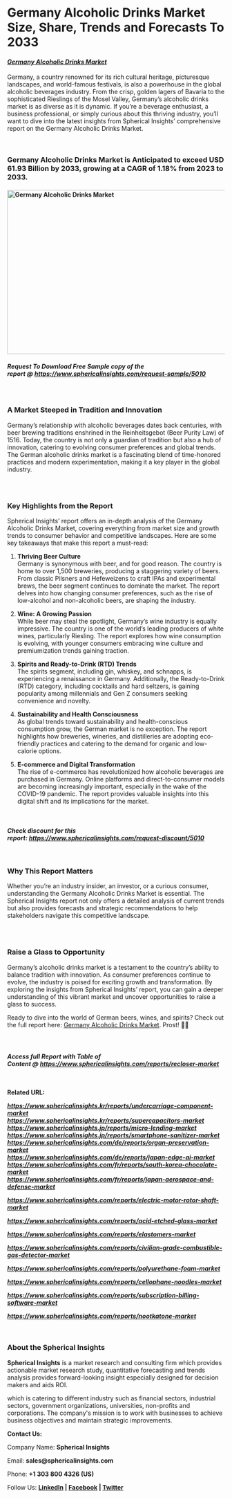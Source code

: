 <div class="markdown-heading" dir="auto">
<h1 class="heading-element" dir="auto" tabindex="-1">Germany Alcoholic Drinks Market Size, Share, Trends and Forecasts To 2033</h1>
<a id="user-content-germany-alcoholic-drinks-market-size-share-trends-and-forecasts-to-2033" class="anchor" href="https://github.com/Spatil0821/S-Blogs/blob/main/germany-alcoholic-drinks-market-size-share-trends-and-forecasts-to-2033.md#germany-alcoholic-drinks-market-size-share-trends-and-forecasts-to-2033"></a></div>
<div class="markdown-heading" dir="auto">
<h4 class="heading-element" dir="auto" tabindex="-1"><em><a href="https://www.sphericalinsights.com/reports/germany-alcoholic-drinks-market" target="_blank" rel="nofollow">Germany Alcoholic Drinks Market</a></em></h4>
<a id="user-content-germany-alcoholic-drinks-market" class="anchor" href="https://github.com/Spatil0821/S-Blogs/blob/main/germany-alcoholic-drinks-market-size-share-trends-and-forecasts-to-2033.md#germany-alcoholic-drinks-market"></a></div>
<p dir="auto">Germany, a country renowned for its rich cultural heritage, picturesque landscapes, and world-famous festivals, is also a powerhouse in the global alcoholic beverages industry. From the crisp, golden lagers of Bavaria to the sophisticated Rieslings of the Mosel Valley, Germany&rsquo;s alcoholic drinks market is as diverse as it is dynamic. If you&rsquo;re a beverage enthusiast, a business professional, or simply curious about this thriving industry, you&rsquo;ll want to dive into the latest insights from Spherical Insights&rsquo; comprehensive report on the&nbsp;Germany Alcoholic Drinks Market.</p>
<p dir="auto">&nbsp;</p>
<div class="markdown-heading" dir="auto">
<h3 class="heading-element" dir="auto" tabindex="-1">Germany Alcoholic Drinks Market is Anticipated to exceed USD 61.93 Billion by 2033, growing at a CAGR of 1.18% from 2023 to 2033.</h3>
<a id="user-content-germany-alcoholic-drinks-market-is-anticipated-to-exceed-usd-6193-billion-by-2033-growing-at-a-cagr-of-118-from-2023-to-2033" class="anchor" href="https://github.com/Spatil0821/S-Blogs/blob/main/germany-alcoholic-drinks-market-size-share-trends-and-forecasts-to-2033.md#germany-alcoholic-drinks-market-is-anticipated-to-exceed-usd-6193-billion-by-2033-growing-at-a-cagr-of-118-from-2023-to-2033"></a></div>
<div class="markdown-heading" dir="auto">
<h4 class="heading-element" dir="auto" tabindex="-1"><a href="https://camo.githubusercontent.com/b84d00889fac9751e2432a7ee018d146ba61a0fb582d88366055c5c1de7c7fd1/68747470733a2f2f7777772e73706865726963616c696e7369676874732e636f6d2f696d616765732f72642f6765726d616e792d616c636f686f6c69632d6472696e6b732d6d61726b65742e706e67" target="_blank" rel="noopener noreferrer nofollow"><img src="https://camo.githubusercontent.com/b84d00889fac9751e2432a7ee018d146ba61a0fb582d88366055c5c1de7c7fd1/68747470733a2f2f7777772e73706865726963616c696e7369676874732e636f6d2f696d616765732f72642f6765726d616e792d616c636f686f6c69632d6472696e6b732d6d61726b65742e706e67" alt="Germany Alcoholic Drinks Market " width="650" height="379" data-canonical-src="https://www.sphericalinsights.com/images/rd/germany-alcoholic-drinks-market.png" /></a></h4>
</div>
<div class="markdown-heading" dir="auto">
<h4 class="heading-element" dir="auto" tabindex="-1"><em><strong>Request To Download Free Sample copy of the report&nbsp;@&nbsp;<a href="https://www.sphericalinsights.com/request-sample/5010" rel="nofollow">https://www.sphericalinsights.com/request-sample/5010</a></strong></em></h4>
<a id="user-content-request-to-download-free-sample-copy-of-the-reporthttpswwwsphericalinsightscomrequest-sample5010" class="anchor" href="https://github.com/Spatil0821/S-Blogs/blob/main/germany-alcoholic-drinks-market-size-share-trends-and-forecasts-to-2033.md#request-to-download-free-sample-copy-of-the-reporthttpswwwsphericalinsightscomrequest-sample5010"></a></div>
<div class="markdown-heading" dir="auto">
<h3 class="heading-element" dir="auto" tabindex="-1">&nbsp;</h3>
<a id="user-content--1" class="anchor" href="https://github.com/Spatil0821/S-Blogs/blob/main/germany-alcoholic-drinks-market-size-share-trends-and-forecasts-to-2033.md#-1"></a></div>
<div class="markdown-heading" dir="auto">
<h3 class="heading-element" dir="auto" tabindex="-1">A Market Steeped in Tradition and Innovation</h3>
<a id="user-content-a-market-steeped-in-tradition-and-innovation" class="anchor" href="https://github.com/Spatil0821/S-Blogs/blob/main/germany-alcoholic-drinks-market-size-share-trends-and-forecasts-to-2033.md#a-market-steeped-in-tradition-and-innovation"></a></div>
<p dir="auto">Germany&rsquo;s relationship with alcoholic beverages dates back centuries, with beer brewing traditions enshrined in the Reinheitsgebot (Beer Purity Law) of 1516. Today, the country is not only a guardian of tradition but also a hub of innovation, catering to evolving consumer preferences and global trends. The German alcoholic drinks market is a fascinating blend of time-honored practices and modern experimentation, making it a key player in the global industry.</p>
<div class="markdown-heading" dir="auto">
<h3 class="heading-element" dir="auto" tabindex="-1">&nbsp;</h3>
<a id="user-content--2" class="anchor" href="https://github.com/Spatil0821/S-Blogs/blob/main/germany-alcoholic-drinks-market-size-share-trends-and-forecasts-to-2033.md#-2"></a></div>
<div class="markdown-heading" dir="auto">
<h3 class="heading-element" dir="auto" tabindex="-1">Key Highlights from the Report</h3>
<a id="user-content-key-highlights-from-the-report" class="anchor" href="https://github.com/Spatil0821/S-Blogs/blob/main/germany-alcoholic-drinks-market-size-share-trends-and-forecasts-to-2033.md#key-highlights-from-the-report"></a></div>
<p dir="auto">Spherical Insights&rsquo; report offers an in-depth analysis of the Germany Alcoholic Drinks Market, covering everything from market size and growth trends to consumer behavior and competitive landscapes. Here are some key takeaways that make this report a must-read:</p>
<ol dir="auto" start="1">
<li>
<p dir="auto"><strong>Thriving Beer Culture</strong><br />Germany is synonymous with beer, and for good reason. The country is home to over 1,500 breweries, producing a staggering variety of beers. From classic Pilsners and Hefeweizens to craft IPAs and experimental brews, the beer segment continues to dominate the market. The report delves into how changing consumer preferences, such as the rise of low-alcohol and non-alcoholic beers, are shaping the industry.</p>
</li>
<li>
<p dir="auto"><strong>Wine: A Growing Passion</strong><br />While beer may steal the spotlight, Germany&rsquo;s wine industry is equally impressive. The country is one of the world&rsquo;s leading producers of white wines, particularly Riesling. The report explores how wine consumption is evolving, with younger consumers embracing wine culture and premiumization trends gaining traction.</p>
</li>
<li>
<p dir="auto"><strong>Spirits and Ready-to-Drink (RTD) Trends</strong><br />The spirits segment, including gin, whiskey, and schnapps, is experiencing a renaissance in Germany. Additionally, the Ready-to-Drink (RTD) category, including cocktails and hard seltzers, is gaining popularity among millennials and Gen Z consumers seeking convenience and novelty.</p>
</li>
<li>
<p dir="auto"><strong>Sustainability and Health Consciousness</strong><br />As global trends toward sustainability and health-conscious consumption grow, the German market is no exception. The report highlights how breweries, wineries, and distilleries are adopting eco-friendly practices and catering to the demand for organic and low-calorie options.</p>
</li>
<li>
<p dir="auto"><strong>E-commerce and Digital Transformation</strong><br />The rise of e-commerce has revolutionized how alcoholic beverages are purchased in Germany. Online platforms and direct-to-consumer models are becoming increasingly important, especially in the wake of the COVID-19 pandemic. The report provides valuable insights into this digital shift and its implications for the market.</p>
</li>
</ol>
<p dir="auto">&nbsp;</p>
<div class="markdown-heading" dir="auto">
<h4 class="heading-element" dir="auto" tabindex="-1"><em><strong>Check discount for this report:&nbsp;<a href="https://www.sphericalinsights.com/request-discount/5010" rel="nofollow">https://www.sphericalinsights.com/request-discount/5010</a></strong></em></h4>
<a id="user-content-check-discount-for-this-reporthttpswwwsphericalinsightscomrequest-discount5010" class="anchor" href="https://github.com/Spatil0821/S-Blogs/blob/main/germany-alcoholic-drinks-market-size-share-trends-and-forecasts-to-2033.md#check-discount-for-this-reporthttpswwwsphericalinsightscomrequest-discount5010"></a></div>
<p dir="auto">&nbsp;</p>
<div class="markdown-heading" dir="auto">
<h3 class="heading-element" dir="auto" tabindex="-1">Why This Report Matters</h3>
<a id="user-content-why-this-report-matters" class="anchor" href="https://github.com/Spatil0821/S-Blogs/blob/main/germany-alcoholic-drinks-market-size-share-trends-and-forecasts-to-2033.md#why-this-report-matters"></a></div>
<p dir="auto">Whether you&rsquo;re an industry insider, an investor, or a curious consumer, understanding the Germany Alcoholic Drinks Market is essential. The Spherical Insights report not only offers a detailed analysis of current trends but also provides forecasts and strategic recommendations to help stakeholders navigate this competitive landscape.</p>
<div class="markdown-heading" dir="auto">
<h3 class="heading-element" dir="auto" tabindex="-1">&nbsp;</h3>
<a id="user-content--3" class="anchor" href="https://github.com/Spatil0821/S-Blogs/blob/main/germany-alcoholic-drinks-market-size-share-trends-and-forecasts-to-2033.md#-3"></a></div>
<div class="markdown-heading" dir="auto">
<h3 class="heading-element" dir="auto" tabindex="-1">Raise a Glass to Opportunity</h3>
<a id="user-content-raise-a-glass-to-opportunity" class="anchor" href="https://github.com/Spatil0821/S-Blogs/blob/main/germany-alcoholic-drinks-market-size-share-trends-and-forecasts-to-2033.md#raise-a-glass-to-opportunity"></a></div>
<p dir="auto">Germany&rsquo;s alcoholic drinks market is a testament to the country&rsquo;s ability to balance tradition with innovation. As consumer preferences continue to evolve, the industry is poised for exciting growth and transformation. By exploring the insights from Spherical Insights&rsquo; report, you can gain a deeper understanding of this vibrant market and uncover opportunities to raise a glass to success.</p>
<p dir="auto">Ready to dive into the world of German beers, wines, and spirits? Check out the full report here:&nbsp;<a href="https://www.sphericalinsights.com/reports/germany-alcoholic-drinks-market" rel="nofollow">Germany Alcoholic Drinks Market</a>. Prost! 🍻🍷</p>
<div class="markdown-heading" dir="auto">
<h4 class="heading-element" dir="auto" tabindex="-1">&nbsp;</h4>
<a id="user-content--4" class="anchor" href="https://github.com/Spatil0821/S-Blogs/blob/main/germany-alcoholic-drinks-market-size-share-trends-and-forecasts-to-2033.md#-4"></a></div>
<div class="markdown-heading" dir="auto">
<h4 class="heading-element" dir="auto" tabindex="-1"><em><strong>Access full Report with Table of Content&nbsp;@&nbsp;<a href="https://www.sphericalinsights.com/reports/recloser-market" rel="nofollow">https://www.sphericalinsights.com/reports/recloser-market</a></strong></em></h4>
<a id="user-content-access-full-report-with-table-of-contenthttpswwwsphericalinsightscomreportsrecloser-market" class="anchor" href="https://github.com/Spatil0821/S-Blogs/blob/main/germany-alcoholic-drinks-market-size-share-trends-and-forecasts-to-2033.md#access-full-report-with-table-of-contenthttpswwwsphericalinsightscomreportsrecloser-market"></a></div>
<p dir="auto">&nbsp;</p>
<p dir="auto"><strong>Related URL:</strong></p>
<p dir="auto"><strong><em><a href="https://www.sphericalinsights.kr/reports/undercarriage-component-market" rel="nofollow">https://www.sphericalinsights.kr/reports/undercarriage-component-market</a></em></strong><br /><a href="https://www.sphericalinsights.kr/reports/supercapacitors-market" rel="nofollow"><strong><em>https://www.sphericalinsights.kr/reports/supercapacitors-market</em></strong></a><br /><a href="https://www.sphericalinsights.jp/reports/micro-lending-market" rel="nofollow"><strong><em>https://www.sphericalinsights.jp/reports/micro-lending-market</em></strong></a><br /><a href="https://www.sphericalinsights.jp/reports/smartphone-sanitizer-market" rel="nofollow"><strong><em>https://www.sphericalinsights.jp/reports/smartphone-sanitizer-market</em></strong></a><br /><a href="https://www.sphericalinsights.com/de/reports/organ-preservation-market" rel="nofollow"><strong><em>https://www.sphericalinsights.com/de/reports/organ-preservation-market</em></strong></a><br /><strong><em><a href="https://www.sphericalinsights.com/de/reports/japan-edge-ai-market" rel="nofollow">https://www.sphericalinsights.com/de/reports/japan-edge-ai-market</a></em></strong><br /><strong><em><a href="https://www.sphericalinsights.com/fr/reports/south-korea-chocolate-market" rel="nofollow">https://www.sphericalinsights.com/fr/reports/south-korea-chocolate-market</a></em></strong><br /><a href="https://www.sphericalinsights.com/fr/reports/japan-aerospace-and-defense-market" rel="nofollow"><strong><em>https://www.sphericalinsights.com/fr/reports/japan-aerospace-and-defense-market</em></strong></a></p>
<p dir="auto"><strong><em><a href="https://www.sphericalinsights.com/reports/electric-motor-rotor-shaft-market" rel="nofollow">https://www.sphericalinsights.com/reports/electric-motor-rotor-shaft-market</a></em></strong></p>
<p dir="auto"><strong><em><a href="https://www.sphericalinsights.com/reports/acid-etched-glass-market" rel="nofollow">https://www.sphericalinsights.com/reports/acid-etched-glass-market</a>&nbsp;</em></strong></p>
<p dir="auto"><strong><em><a href="https://www.sphericalinsights.com/reports/elastomers-market" rel="nofollow">https://www.sphericalinsights.com/reports/elastomers-market</a></em></strong></p>
<p dir="auto"><strong><em><a href="https://www.sphericalinsights.com/reports/civilian-grade-combustible-gas-detector-market" rel="nofollow">https://www.sphericalinsights.com/reports/civilian-grade-combustible-gas-detector-market</a></em></strong></p>
<p dir="auto"><strong><em><a href="https://www.sphericalinsights.com/reports/polyurethane-foam-market" rel="nofollow">https://www.sphericalinsights.com/reports/polyurethane-foam-market</a></em></strong></p>
<p dir="auto"><strong><em><a href="https://www.sphericalinsights.com/reports/cellophane-noodles-market" rel="nofollow">https://www.sphericalinsights.com/reports/cellophane-noodles-market</a></em></strong></p>
<p dir="auto"><strong><em><a href="https://www.sphericalinsights.com/reports/subscription-billing-software-market" rel="nofollow">https://www.sphericalinsights.com/reports/subscription-billing-software-market</a></em></strong></p>
<p dir="auto"><strong><em><a href="https://www.sphericalinsights.com/reports/nootkatone-market" rel="nofollow">https://www.sphericalinsights.com/reports/nootkatone-market</a></em></strong></p>
<p dir="auto">&nbsp;</p>
<div class="markdown-heading" dir="auto">
<h3 class="heading-element" dir="auto" tabindex="-1"><strong>About the Spherical Insights</strong></h3>
<a id="user-content-about-the-spherical-insights" class="anchor" href="https://github.com/Spatil0821/S-Blogs/blob/main/germany-alcoholic-drinks-market-size-share-trends-and-forecasts-to-2033.md#about-the-spherical-insights"></a></div>
<p dir="auto"><strong>Spherical Insights</strong>&nbsp;is a market research and consulting firm which provides actionable market research study, quantitative forecasting and trends analysis provides forward-looking insight especially designed for decision makers and aids ROI.</p>
<p dir="auto">which is catering to different industry such as financial sectors, industrial sectors, government organizations, universities, non-profits and corporations. The company's mission is to work with businesses to achieve business objectives and maintain strategic improvements.</p>
<p dir="auto"><strong>Contact Us:</strong></p>
<p dir="auto">Company Name:&nbsp;<strong>Spherical Insights</strong></p>
<p dir="auto">Email:&nbsp;<strong>sales@sphericalinsights.com</strong></p>
<p dir="auto">Phone:&nbsp;<strong>+1 303 800 4326 (US)</strong></p>
<p dir="auto">Follow Us:&nbsp;<strong><a href="https://www.linkedin.com/company/spherical-insight/" rel="nofollow">LinkedIn</a>&nbsp;|&nbsp;<a href="https://www.facebook.com/sphericalinsights22" rel="nofollow">Facebook</a>&nbsp;|&nbsp;<a href="https://twitter.com/SInsights_US" rel="nofollow">Twitter</a></strong></p>
